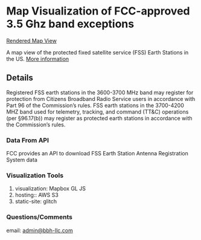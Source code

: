 Map Visualization of FCC-approved 3.5 Ghz band exceptions
=================

[Rendered Map View](https://spiced-mixed-dodo.glitch.me/)

A map view of the protected fixed satellite service (FSS) Earth Stations in the US. [More information](https://www.fcc.gov/wireless/bureau-divisions/mobility-division/35-ghz-band-protected-fixed-satellite-service-fss-earth)

Details
------------
Registered FSS earth stations in the 3600-3700 MHz band may register for protection from Citizens Broadband Radio Service users in accordance with Part 96 of the Commission’s rules.
FSS earth stations in the 3700-4200 MHZ band used for telemetry, tracking, and command (TT&C) operations (per §96.17(b)) may register as protected earth stations in accordance with the Commission’s rules.

### Data From API

FCC provides an API to download FSS Earth Station Antenna Registration System data

### Visualization Tools

1. visualization: Mapbox GL JS
2. hosting:: AWS S3
3. static-site: glitch

### Questions/Comments

email: admin@bbh-llc.com
